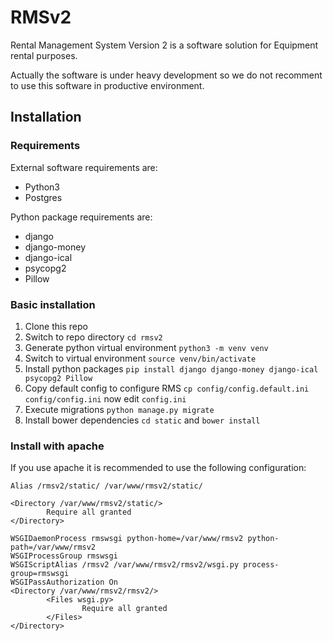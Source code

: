 # RMSv2
Rental Management System Version 2 is a software solution for Equipment rental purposes.

Actually the software is under heavy development so we do not recomment to use this software in productive environment.

## Installation

### Requirements
External software requirements are:
* Python3
* Postgres

Python package requirements are:
* django
* django-money
* django-ical
* psycopg2
* Pillow

### Basic installation

1. Clone this repo
2. Switch to repo directory `cd rmsv2`
3. Generate python virtual environment `python3 -m venv venv`
4. Switch to virtual environment `source venv/bin/activate`
5. Install python packages `pip install django django-money django-ical psycopg2 Pillow`
6. Copy default config to configure RMS `cp config/config.default.ini config/config.ini` now edit `config.ini`
7. Execute migrations `python manage.py migrate`
8. Install bower dependencies `cd static` and `bower install`

### Install with apache

If you use apache it is recommended to use the following configuration:

    Alias /rmsv2/static/ /var/www/rmsv2/static/
    
    <Directory /var/www/rmsv2/static/>
            Require all granted
    </Directory>
    
    WSGIDaemonProcess rmswsgi python-home=/var/www/rmsv2 python-path=/var/www/rmsv2
    WSGIProcessGroup rmswsgi
    WSGIScriptAlias /rmsv2 /var/www/rmsv2/rmsv2/wsgi.py process-group=rmswsgi
    WSGIPassAuthorization On
    <Directory /var/www/rmsv2/rmsv2/>
            <Files wsgi.py>
                    Require all granted
            </Files>
    </Directory>
